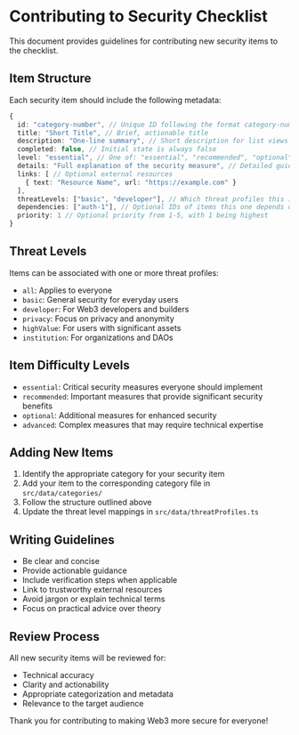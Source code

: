 
# Contributing to Security Checklist

This document provides guidelines for contributing new security items to the checklist.

## Item Structure

Each security item should include the following metadata:

```typescript
{
  id: "category-number", // Unique ID following the format category-number (e.g., "auth-1")
  title: "Short Title", // Brief, actionable title
  description: "One-line summary", // Short description for list views
  completed: false, // Initial state is always false
  level: "essential", // One of: "essential", "recommended", "optional", "advanced"
  details: "Full explanation of the security measure", // Detailed guidance
  links: [ // Optional external resources
    { text: "Resource Name", url: "https://example.com" }
  ],
  threatLevels: ["basic", "developer"], // Which threat profiles this item applies to
  dependencies: ["auth-1"], // Optional IDs of items this one depends on
  priority: 1 // Optional priority from 1-5, with 1 being highest
}
```

## Threat Levels

Items can be associated with one or more threat profiles:

- `all`: Applies to everyone
- `basic`: General security for everyday users
- `developer`: For Web3 developers and builders 
- `privacy`: Focus on privacy and anonymity
- `highValue`: For users with significant assets
- `institution`: For organizations and DAOs

## Item Difficulty Levels

- `essential`: Critical security measures everyone should implement
- `recommended`: Important measures that provide significant security benefits
- `optional`: Additional measures for enhanced security
- `advanced`: Complex measures that may require technical expertise

## Adding New Items

1. Identify the appropriate category for your security item
2. Add your item to the corresponding category file in `src/data/categories/`
3. Follow the structure outlined above
4. Update the threat level mappings in `src/data/threatProfiles.ts`

## Writing Guidelines

- Be clear and concise
- Provide actionable guidance
- Include verification steps when applicable
- Link to trustworthy external resources
- Avoid jargon or explain technical terms
- Focus on practical advice over theory

## Review Process

All new security items will be reviewed for:

- Technical accuracy
- Clarity and actionability
- Appropriate categorization and metadata
- Relevance to the target audience

Thank you for contributing to making Web3 more secure for everyone!
